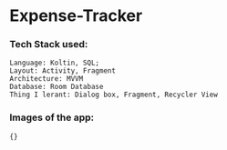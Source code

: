 # Expense-Tracker
### Tech Stack used:
    Language: Koltin, SQL;
    Layout: Activity, Fragment
    Architecture: MVVM
    Database: Room Database
    Thing I lerant: Dialog box, Fragment, Recycler View

### Images of the app:
    {}


